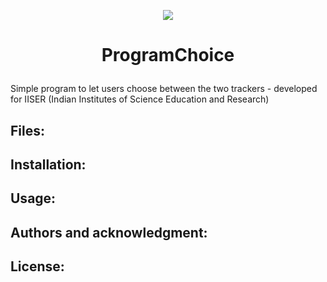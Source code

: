 
 <p align="center">
  <img src="http://richardsondaniel.co.uk/KidsApp/img/english/animals/mouse.png"/>
</p>

#  <p align="center"> ProgramChoice</p>
Simple program to let users choose between the two trackers -  developed for IISER (Indian Institutes of Science Education and Research)

## Files:

## Installation:

## Usage:

## Authors and acknowledgment:

## License:

